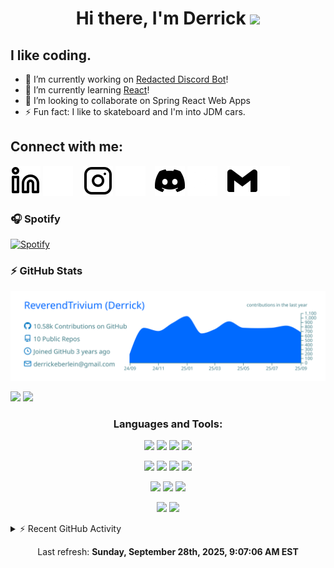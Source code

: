 <h1 align="center">Hi there, I'm Derrick <img src="https://raw.githubusercontent.com/MartinHeinz/MartinHeinz/master/wave.gif" width="30px"> </h1>

## I like coding. 
- 🔭 I’m currently working on [Redacted Discord Bot][discord]!
- 🌱 I’m currently learning [React][react]!
- 👯 I’m looking to collaborate on Spring React Web Apps
- ⚡ Fun fact: I like to skateboard and I'm into JDM cars.

## Connect with me:

[![website](./img/linkedin-light.svg)](https://www.linkedin.com/in/derrickeberlein/#gh-light-mode-only)
[![website](./img/linkedin-dark.svg)](https://www.linkedin.com/in/derrickeberlein/#gh-dark-mode-only)
&nbsp;&nbsp;
[![website](./img/instagram-light.svg)](https://www.instagram.com/mx.cyberagent/#gh-light-mode-only)
[![website](./img/instagram-dark.svg)](https://www.instagram.com/mx.cyberagent/#gh-dark-mode-only)
&nbsp;&nbsp;
[![website](./img/discord-light.svg)](https://discord.gg/fB2VQyjWP2#gh-light-mode-only)
[![website](./img/discord-dark.svg)](https://discord.gg/fB2VQyjWP2#gh-dark-mode-only)
&nbsp;&nbsp;
[![website](./img/Gmail-light.svg)](mailto:derrickeberlein@gmail.com#gh-light-mode-only)
[![website](./img/Gmail-dark.svg)](mailto:derrickeberlein@gmail.com#gh-dark-mode-only)

### 🎧 Spotify
[![Spotify](https://novatorem-nu-gilt.vercel.app/api/spotify)](https://open.spotify.com/user/31kvyihfxgykpyaweilbsaeuxjli)

### ⚡ GitHub Stats
<p align="center">
  <img src="https://raw.githubusercontent.com/ReverendTrivium/ReverendTrivium/main/profile-summary-card-output/transparent/0-profile-details.svg">
</p>
<p>
<img  width="48%" src="https://github-readme-stats-git-master-reverendtriviums-projects.vercel.app/api?username=ReverendTrivium&show_icons=true,reviews,discussions_started,discussions_answered,prs_merged,prs_merged_percentage&theme=transparent" />
<img width="45%" src="https://github-readme-stats-git-master-reverendtriviums-projects.vercel.app/api/top-langs/?username=ReverendTrivium&hide_progress=true&theme=transparent" />
</p>

<h3 align="center">Languages and Tools:</h3>
<p align="center">
  <img src="https://img.shields.io/badge/javascript-%23323330.svg?style=for-the-badge&logo=javascript&logoColor=%23F7DF1E"/>
  <img src="https://img.shields.io/badge/html5-%23E34F26.svg?style=for-the-badge&logo=html5&logoColor=white"/>
    <img src="https://img.shields.io/badge/-Java-Java?style=for-the-badge&logo=data%3Aimage%2Fpng%3Bbase64%2CiVBORw0KGgoAAAANSUhEUgAAAJYAAACWCAMAAAAL34HQAAAAPFBMVEVHcEwAAAAAAAAAAAAAAAAAAAAAAAAAAAAAAAAAAAAAAAAAAAAAAAAAAAAAAAAAAAAAAAAAAAAAAAAAAACHr%2F7WAAAAE3RSTlMABxHv%2BJp2HePJ1mQrukeJOFWrb2R%2FqwAAB7ZJREFUeNrNXOmaoyAQXO5bFN%2F%2FXRckKuIRo47An9nN7jepQHdRXd3m37%2B%2FWYCg7l99C4pewPpgAdP3tMLtcn0vWX2wSN%2F3qk5YBlQJC%2BnqQt7HVoVBD0SA5Wo7RSYDrOpysUUBFmorg6UCqh43FSZifcwVQ6s6WA2OsOpiiMha1e1WzEO%2FuhoDvjKCmDaL10SnzHxQVXX5wPEIq0rEBBWvR9gwN6Gq6AxbM6NC1dyInezr2yxoUYKKt%2FUdYDVpCBRfoHJVFNWM4AUqUQU5NGIBquc1ZCGk6BgVLJGUehnrHtVC0ABthX0f14KsBh5NUcGG%2BFx43VUC%2BQEu9goqE1JBvh1q0OIMVQIBKjH8q3k7LdOb%2BcMMbQ4KE1gc1bQxoDFxHxEFpVFhMsrk1qGtrHwlrnJU08Ywy1dn%2BloOkp0UBN3E%2Be79IoPi7WBnZKIM8v593WR85XR%2BPeIC3M5EFuww1zeYvo8qC6wx2BN2RQVQZUeI1KoaQyVsEWC2UjBBhYto5g5vqKvkYEtEu98Ws6X5EsYgRYqxNLKwWr8oylg1NtmscWOSHSxUT6cBP%2FkfCpeup1lSEpI1VFzIm9RJaI0Q2vm1UiZgAmFqVKjkzob1wLLlYW0dYgKrVGMsDfmRtWi%2F3sG3ST4RNXYNq5jhlqgatw75vtTEyEbatanSKXT5aL5iebZw3WyZ28et4jtTYGWiPtFbdCPmfXUNC%2BfiOBuSVUJlHN1ZL4zBBZfmWxlOnUFMekH1FWzXfGZkg2SL3YxzPTEd16LuKHUFaZmfInA1tDE6lJ3ijLTkzQjsKuk61JeXXXA97pByqizV9dFiyahLg7DchGfL83kHtqb%2FEuzFc8Ew85n9V251PLtpJpYoO7wVcdG1EVB4eHgghQQDraQpHPYLq3y39nUzgJDBF7aykYns%2B6jUvSqDNdQJKaUg6tH%2BFAD%2B0%2FqPu%2BAvMxs3n%2Fm7zTSEHZHzdc7tA5IMQN101BJnhPAfVyx2g9HJVo7zd1uaGVKB97pp1yBpZZ1E%2BExtY3f7%2BrZfLXkDl6Yma1hg6Sg7EPnb70YRxqs%2B39XQ14RnDSdHGwaOSqKdswE%2BCpQ1y19nr2fZApPS4EsBedgCBj4gDL5biSyFnbT62%2FVrEcnfCLBWkfTVpLF3kXUXYUpOfDKYAAeQtR0lRqJ8BDVp217RGUt1LgntWg0hAAdn5DmN6XbgEiP4lL1Zv3PWP5cm9VbNaMSlMI4QS8NSnzX8xQZSM57TOEdZynEK9zyfS7a06h9YiOgDn%2FNKcEFzGxQnLTjyOcmlVLyHCwu6HTstugXL32T8Oibb7LE4vV3l6tUVewYSN%2FuYFpXIdZ%2BVNf7OOA0NI3l4Py03694oL9SeGMUq81fsYQK3sW8UmVh0DzREIRs0V%2BSnaRnjHLGWqsZz7ak3SY7wodYjbKgCQaIOIhUGyg%2FrmkkQFMQDNW4UvXcHu5P%2B%2FxMGPohjYuenxKBmX1DJ%2B2UGjAOvqAOnorAJGSLW%2F3mxV%2B39vfr8Oq4YPKxEBjEjPnyC8uomnUR7YmRwui0wF54EfNaxMeLDT8a8mFF0IWbijjQ7dxmyT5SwDV5xlBzYwcQKjW8UEJ8RILglwcUzzMDk5ft6HAYH8%2FUq6VPVvsKX9VaMoXlIXNLnWhz5QPxZTNKpIR3HKThk1LN9l1XJ%2BBWRsWq8IBX6aJ32ebNmXWDviogE0WjkIHGkde6Rqq%2F5xL7I8QkqgojQKxHReJh%2Fa2pB3VDrhOcETwphIcR9QeRlRBA1sOhzNJ5Eddu2jV%2F%2BR%2BDW4o%2F1gPoexoetv2FMZV%2BNAbqYinU99g4%2B0674y1BpMGma95BPF5AkqtkS7olJs1Xi%2F1FciYwyHaGqC6modXBplKcNjg4Mkb9Z2yoi8FZYG8LGvHKSWe%2F%2BolnzBxH%2Fu4KQL3CJvqAF3%2Bh2tuJn1%2BavdsvXEMENjZpkfibllOXmuueT0ZNio4LhEAuIwYgC%2F1p7zlfCntt2%2FfLmIlzAOmsWbZ75cQHY0LwDtGklHTLNlYdaYOdSqYe5IWrhgIJI5kFz4dxKct%2BtpMA0v7uAXdr%2B8FK323mXGHTdxwBXnvBPqsDgJP3cVkmeOPy5JDgFSokLXxaRznKrpxPJ1wKOX3In0%2BlkxcCTie3LE3R1YImc7x7%2BUJQoG1tSl60tml%2B3PPq0F2qIKL%2BC3MHbj1e27elfqvk2FYmgrqKBdFRjDE0yn6DKwzHb3jQWMWaB4j984QA9ZMqpR2aHBlkXV2yTBRPaBTY7csqR%2BSRS8Ep%2BmMRZP5P85Zr5wctBE%2BOAgSZ%2BmsRpzGXX6GTDBXwoW%2F18%2BzwOqZtubjbeIz9%2FPQPQKcnc6nKGjksziwnQ2nGk5ZoB7il5qGWunWhwb1zeAvJF%2BexF3RgaGahHUTIk2HZ9syyCfKKKoVJrdEZ1UHc2PYBHHm4GQ8veC4ZOxYa5X2RY%2Fg%2Bffvrgi7M1rYW5odwXQ08MJP3TQ43KGBu7T4djB3HwIMqeMHogc5rHz5SQWoYilXMuRzve%2BUUcGZcd%2FxBeD169jJMHm2eOntL4%2Bjm%2BCIz6mC7xfGEkwrfJwiuShzUcGN0YfJEtlubz0%2BB8VnnCEPttngVj8IEu3vJ6wahehmlBH908clr0naPKiP1r9rvV%2Bh91eU05uATOzwAAAABJRU5ErkJggg%3D%3D&labelColor=red&color=red"/>
  <img src="https://img.shields.io/badge/-CSS-White?style=for-the-badge&logo=css3&logoColor=White&labelColor=navy&color=navy"/>
</p>
<p align="center">
  <img src="https://img.shields.io/badge/-Python-white?style=for-the-badge&logo=python&logoColor=white&labelColor=lime&color=lime"/>
  <img src="https://img.shields.io/badge/-C%2B%2B-white?style=for-the-badge&logo=c%2B%2B&logoColor=white&labelColor=purple&color=purple"/>
  <img src="https://img.shields.io/badge/jquery-%230769AD.svg?style=for-the-badge&logo=jquery&logoColor=white"/>
  <img src="https://img.shields.io/badge/-Git-white?style=for-the-badge&logo=git&logoColor=white&labelColor=orange&color=orange"/>
</p>

<p align="center">
  <img src="https://img.shields.io/badge/-MySQL-white?style=for-the-badge&logo=mysql&logoColor=white&labelColor=blue&color=blue"/>
  <img src="https://img.shields.io/badge/-SQLite-white?style=for-the-badge&logo=sqlite&logoColor=white&labelColor=black&color=black"/>
  <img src="https://img.shields.io/badge/-MongoDB-white?style=for-the-badge&logo=mongodb&logoColor=white&labelColor=green&color=green"/>
</p>

<p align="center">
  <img src="https://img.shields.io/badge/-Spring_Boot-white?style=for-the-badge&logo=spring-boot&logoColor=white&labelColor=darkgreen&color=darkgreen"/>
  <img src="https://img.shields.io/badge/-Spring-Spring?style=for-the-badge&logo=spring&logoColor=white&labelColor=green&color=green"/>
</p>

<details>
  <summary>⚡ Recent GitHub Activity</summary>

<!--RECENT_ACTIVITY:start-->
<!--RECENT_ACTIVITY:end-->
</details>
<!--RECENT_ACTIVITY:last_update-->
<p align="center">Last refresh: <b>Sunday, September 28th, 2025, 9:07:06 AM EST</b>
<!--RECENT_ACTIVITY:last_update_end-->


<!-- MARKDOWN LINKS & IMAGES -->
<!-- https://www.markdownguide.org/basic-syntax/#reference-style-links -->
[discord]: https://github.com/ReverendTrivium/RedactedBot
[react]: https://react.dev
[issueopened]: https://cdn.jsdelivr.net/gh/Readme-Workflows/Readme-Icons@main/icons/octicons/IssueOpenedOld.svg
[issueclosed]: https://cdn.jsdelivr.net/gh/Readme-Workflows/Readme-Icons@main/icons/octicons/IssueClosedOld.svg

[pullrequestopened]: https://cdn.jsdelivr.net/gh/Readme-Workflows/Readme-Icons@main/icons/octicons/PullRequestOpened.svg
[pullrequestclosed]: https://cdn.jsdelivr.net/gh/Readme-Workflows/Readme-Icons@main/icons/octicons/PullRequestClosed.svg
[pullrequestmerged]: https://cdn.jsdelivr.net/gh/Readme-Workflows/Readme-Icons@main/icons/octicons/PullRequestMerged.svg

[comment]: https://cdn.jsdelivr.net/gh/Readme-Workflows/Readme-Icons@main/icons/octicons/Comment.svg

[changesrequested]: https://cdn.jsdelivr.net/gh/Readme-Workflows/Readme-Icons@main/icons/octicons/RequestedChanges.svg
[approved]: https://cdn.jsdelivr.net/gh/Readme-Workflows/Readme-Icons@main/icons/octicons/ApprovedChanges.svg

[repocreated]: https://cdn.jsdelivr.net/gh/Readme-Workflows/Readme-Icons@main/icons/octicons/Repository.svg
[release]: https://cdn.jsdelivr.net/gh/Readme-Workflows/Readme-Icons@main/icons/octicons/Release.svg
[star]: https://cdn.jsdelivr.net/gh/Readme-Workflows/Readme-Icons@main/icons/octicons/StarredRepository.svg
[wiki]: https://cdn.jsdelivr.net/gh/Readme-Workflows/Readme-Icons@main/icons/octicons/Wiki.svg
[fork]: https://cdn.jsdelivr.net/gh/Readme-Workflows/Readme-Icons@main/icons/octicons/ForkedRepository.svg
[people]: https://cdn.jsdelivr.net/gh/Readme-Workflows/Readme-Icons@main/icons/octicons/People.svg
[push]: ./img/git-push.svg
